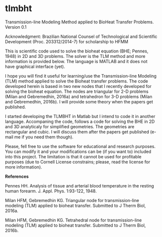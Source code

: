 # tlmbht
Transmission-line Modeling Method applied to BioHeat Transfer Problems. Version 0.1

Acknowledgment: Brazilian National Counsel of Technological and Scientific Development (Proc. 203312/2014-7) for scholarship to HFMM

This is scientific code used to solve the bioheat equation (BHE; Pennes, 1948) in 2D and 3D problems. The solver is the TLM method and more information is provided below. The language is MATLAB and it does not have graphical interface (yet).

I hope you will find it useful for learning/use the Transmission-line Modeling (TLM) method applied to solve the Bioheat transfer problems. The code developed herein is based in two new nodes that I recently developed for solving the bioheat equation. The nodes are triangular for 2-D problems (Milan and Gebremedhin, 2016a) and tetrahedron for 3-D problems (Milan and Gebremedhin, 2016b). I will provide some theory when the papers get published.

I started developing the TLMBHT in Matlab but I intend to code it in another language. Accompaning the code, follows a code for solving the BHE in 2D and 3D analyticaly for simplified geometries. The geometries are rectangular and cubic. I will discuss them after the papers get published (e-mail me if you need them though).

Please, fell free to use the software for educational and research purposes. You can modify it and your modifications can be (if you want to) included into this project. The limitation is that it cannot be used for profitable purposes (due to Cornell License constrains; please, read the license for more information).

<b>References</b>

Pennes HH. Analysis of tissue and arterial blood temperature in the resting human forearm. J. Appl. Phys. 1:93-122, 1948.

Milan HFM, Gebremedhin KG. Triangular node for transmission-line modeling (TLM) applied to bioheat transfer. Submitted to J Therm Biol, 2016a.

Milan HFM, Gebremedhin KG. Tetrahedral node for transmission-line modeling (TLM) applied to bioheat transfer. Submitted to J Therm Biol, 2016b.
